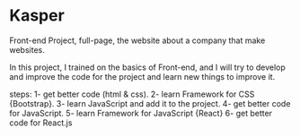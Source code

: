 # Kasper
Front-end Project, full-page, the website about  a company that make websites.

In this project, I trained on the basics of Front-end, and I will try to develop and improve the code for the project and learn new things to improve it.

steps:
1- get better code (html & css).
2- learn Framework for CSS {Bootstrap}.
3- learn JavaScript and add it to the project.
4- get better code for JavaScript.
5- learn Framework for JavaScript {React}
6- get better code for React.js
